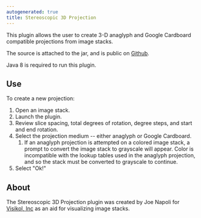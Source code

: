 ```yaml
---
autogenerated: true
title: Stereoscopic 3D Projection
---
```


This plugin allows the user to create 3-D anaglyph and Google Cardboard compatible projections from image stacks.

The source is attached to the jar, and is public on [Github](https://github.com/Joe-Napoli/Stereoscopic_3D_Projection).

Java 8 is required to run this plugin.

Use
---

To create a new projection:

1.  Open an image stack.
2.  Launch the plugin.
3.  Review slice spacing, total degrees of rotation, degree steps, and start and end rotation.
4.  Select the projection medium -- either anaglyph or Google Cardboard.
    1.  If an anaglyph projection is attempted on a colored image stack, a prompt to convert the image stack to grayscale will appear. Color is incompatible with the lookup tables used in the anaglyph projection, and so the stack must be converted to grayscale to continue.
5.  Select "Ok!"

About
-----

The Stereoscopic 3D Projection plugin was created by Joe Napoli for [Visikol, Inc](https://visikol.com) as an aid for visualizing image stacks.

